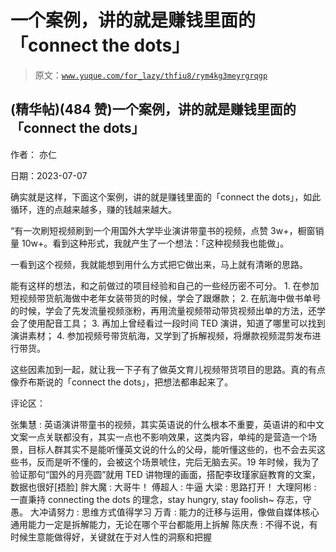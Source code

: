 # 一个案例，讲的就是赚钱里面的「connect the dots」

> 原文：[`www.yuque.com/for_lazy/thfiu8/rym4kg3meyrgrqgp`](https://www.yuque.com/for_lazy/thfiu8/rym4kg3meyrgrqgp)



## (精华帖)(484 赞)一个案例，讲的就是赚钱里面的「connect the dots」 

作者： 亦仁 

日期：2023-07-07 

确实就是这样，下面这个案例，讲的就是赚钱里面的「connect the dots」，如此循环，连的点越来越多，赚的钱越来越大。 

“有一次刷短视频刷到一个用国外大学毕业演讲带童书的视频，点赞 3w+，橱窗销量 10w+。看到这种形式，我就产生了一个想法：「这种视频我也能做」。 

一看到这个视频，我就能想到用什么方式把它做出来，马上就有清晰的思路。 

能有这样的想法，和之前做过的项目经验和自己的一些经历密不可分。 <ne-oli index-type="0">1.  在参加短视频带货航海做中老年女装带货的时候，学会了跟爆款； <ne-oli index-type="0">2.  在航海中做书单号的时候，学会了先发流量视频涨粉，再用流量视频带动带货视频出单的方法，还学会了使用配音工具； <ne-oli index-type="0">3.  再加上曾经看过一段时间 TED 演讲，知道了哪里可以找到演讲素材； <ne-oli index-type="0">4.  参加视频号带货航海，又学到了拆解视频，将爆款视频混剪发布进行带货。 

这些因素加到一起，就让我一下子有了做英文育儿视频带货项目的思路。真的有点像乔布斯说的「connect the dots」，把想法都串起来了。 

评论区： 

张集慧 : 英语演讲带童书的视频，其实英语说的什么根本不重要，英语讲的和中文文案一点关联都没有，其实一点也不影响效果，这类内容，单纯的是营造一个场景，目标人群其实不是能听懂英文说的什么的父母，能听懂这些的，也不会去买这些书，反而是听不懂的，会被这个场景唬住，完后无脑去买。19 年时候，我为了验证那句“国外的月亮圆”就用 TED 讲物理的画面，搭配李玫瑾家庭教育的文案，数据也很好[捂脸] 胖大魔 : 大哥牛！ 傅超人 : 牛逼 大梁 : 思路打开！ 大理阿彬 : 一直秉持 connecting the dots 的理念，stay hungry, stay foolish~ 存志，守愚。 大冲请努力 : 思维方式值得学习 万青 : 能力的迁移与运用，像做自媒体核心通用能力一定是拆解能力，无论在哪个平台都能用上拆解 陈庆焘 : 不得不说，有时候生意能做得好，关键就在于对人性的洞察和把握